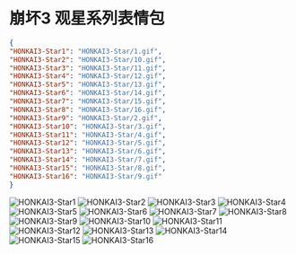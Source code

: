 # 崩坏3 观星系列表情包

```json
{
"HONKAI3-Star1": "HONKAI3-Star/1.gif",
"HONKAI3-Star2": "HONKAI3-Star/10.gif",
"HONKAI3-Star3": "HONKAI3-Star/11.gif",
"HONKAI3-Star4": "HONKAI3-Star/12.gif",
"HONKAI3-Star5": "HONKAI3-Star/13.gif",
"HONKAI3-Star6": "HONKAI3-Star/14.gif",
"HONKAI3-Star7": "HONKAI3-Star/15.gif",
"HONKAI3-Star8": "HONKAI3-Star/16.gif",
"HONKAI3-Star9": "HONKAI3-Star/2.gif",
"HONKAI3-Star10": "HONKAI3-Star/3.gif",
"HONKAI3-Star11": "HONKAI3-Star/4.gif",
"HONKAI3-Star12": "HONKAI3-Star/5.gif",
"HONKAI3-Star13": "HONKAI3-Star/6.gif",
"HONKAI3-Star14": "HONKAI3-Star/7.gif",
"HONKAI3-Star15": "HONKAI3-Star/8.gif",
"HONKAI3-Star16": "HONKAI3-Star/9.gif"
}
```

![HONKAI3-Star1](https://valinecdn.bili33.top/HONKAI3-Star/1.gif)
![HONKAI3-Star2](https://valinecdn.bili33.top/HONKAI3-Star/10.gif)
![HONKAI3-Star3](https://valinecdn.bili33.top/HONKAI3-Star/11.gif)
![HONKAI3-Star4](https://valinecdn.bili33.top/HONKAI3-Star/12.gif)
![HONKAI3-Star5](https://valinecdn.bili33.top/HONKAI3-Star/13.gif)
![HONKAI3-Star6](https://valinecdn.bili33.top/HONKAI3-Star/14.gif)
![HONKAI3-Star7](https://valinecdn.bili33.top/HONKAI3-Star/15.gif)
![HONKAI3-Star8](https://valinecdn.bili33.top/HONKAI3-Star/16.gif)
![HONKAI3-Star9](https://valinecdn.bili33.top/HONKAI3-Star/2.gif)
![HONKAI3-Star10](https://valinecdn.bili33.top/HONKAI3-Star/3.gif)
![HONKAI3-Star11](https://valinecdn.bili33.top/HONKAI3-Star/4.gif)
![HONKAI3-Star12](https://valinecdn.bili33.top/HONKAI3-Star/5.gif)
![HONKAI3-Star13](https://valinecdn.bili33.top/HONKAI3-Star/6.gif)
![HONKAI3-Star14](https://valinecdn.bili33.top/HONKAI3-Star/7.gif)
![HONKAI3-Star15](https://valinecdn.bili33.top/HONKAI3-Star/8.gif)
![HONKAI3-Star16](https://valinecdn.bili33.top/HONKAI3-Star/9.gif)